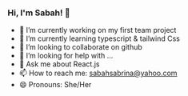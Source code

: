 ### Hi, I'm Sabah! 👋




- 🔭 I’m currently working on my first team project
- 🌱 I’m currently learning typescript & tailwind Css
- 👯 I’m looking to collaborate on github
- 🤔 I’m looking for help with ...
- 💬 Ask me about React.js
- 📫 How to reach me: sabahsabrina@yahoo.com
- 😄 Pronouns: She/Her
<!-- - ⚡ Fun fact:  -->

